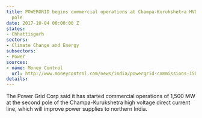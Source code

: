 ```yaml
---
title: POWERGRID begins commercial operations at Champa-Kurukshetra HVDC line's second
  pole
date: 2017-10-04 00:00:00 Z
states:
- Chhattisgarh
sectors:
- Climate Change and Energy
subsectors:
- Power
sources:
- name: Money Control
  url: http://www.moneycontrol.com/news/india/powergrid-commissions-1500-mw-2nd-pole-of-kurukshetra-hvdc-line-2399409.html
details: 
---
```


The Power Grid Corp said it has started commercial operations of 1,500 MW at the second pole of the Champa-Kurukshetra high voltage direct current line, which will improve power supplies to northern India. 
